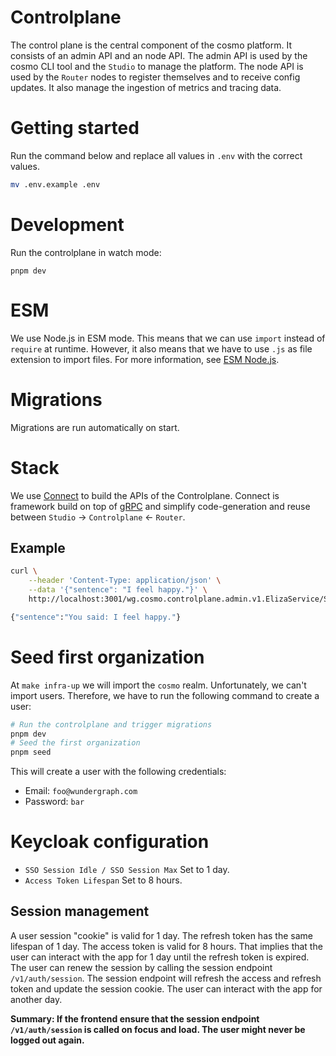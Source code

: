 # Controlplane

The control plane is the central component of the cosmo platform. It consists of an admin API and an node API. The admin API is used by the cosmo CLI tool and the `Studio` to manage the platform. The node API is used by the `Router` nodes to register themselves and to receive config updates. It also manage the ingestion of metrics and tracing data.

# Getting started

Run the command below and replace all values in `.env` with the correct values.

```bash
mv .env.example .env
```

# Development

Run the controlplane in watch mode:

```shell
pnpm dev
```

# ESM

We use Node.js in ESM mode. This means that we can use `import` instead of `require` at runtime. However, it also means that we have to use `.js` as file extension to import files.
For more information, see [ESM Node.js](https://www.typescriptlang.org/docs/handbook/esm-node.html).

# Migrations

Migrations are run automatically on start.

# Stack

We use [Connect](https://connect.build/) to build the APIs of the Controlplane. Connect is framework build on top of [gRPC](https://grpc.io/) and simplify code-generation and reuse between `Studio` -> `Controlplane` <- `Router`.

## Example

```bash
curl \
    --header 'Content-Type: application/json' \
    --data '{"sentence": "I feel happy."}' \
    http://localhost:3001/wg.cosmo.controlplane.admin.v1.ElizaService/Say

{"sentence":"You said: I feel happy."}
```

# Seed first organization

At `make infra-up` we will import the `cosmo` realm. Unfortunately, we can't import users. Therefore, we have to run the following command to create a user:

```bash
# Run the controlplane and trigger migrations
pnpm dev
# Seed the first organization
pnpm seed
```

This will create a user with the following credentials:

- Email: `foo@wundergraph.com`
- Password: `bar`

# Keycloak configuration

- `SSO Session Idle / SSO Session Max` Set to 1 day.
- `Access Token Lifespan` Set to 8 hours.

## Session management

A user session "cookie" is valid for 1 day. The refresh token has the same lifespan of 1 day. The access token is valid for 8 hours.
That implies that the user can interact with the app for 1 day until the refresh token is expired. The user can renew the session by calling the session endpoint `/v1/auth/session`.
The session endpoint will refresh the access and refresh token and update the session cookie. The user can interact with the app for another day.

__Summary: If the frontend ensure that the session endpoint `/v1/auth/session` is called on focus and load. The user might never be logged out again.__